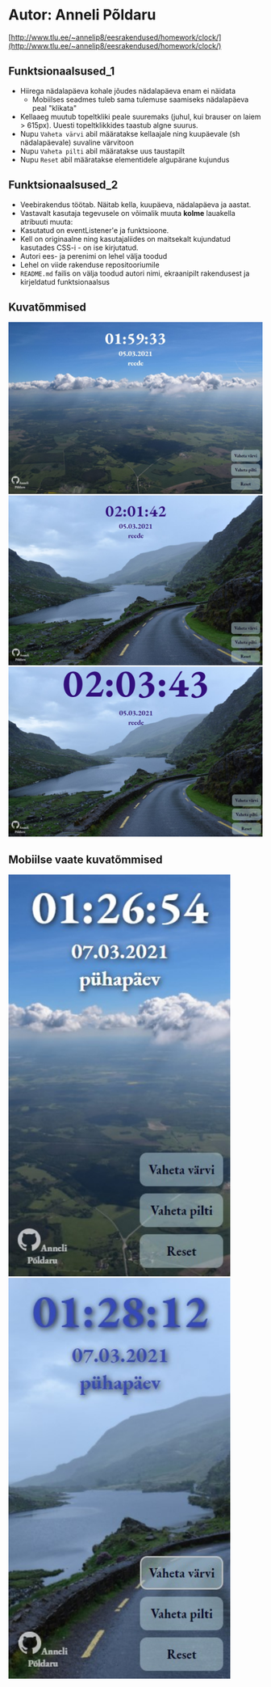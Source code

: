 # Autor: Anneli Põldaru
 [http://www.tlu.ee/~annelip8/eesrakendused/homework/clock/](http://www.tlu.ee/~annelip8/eesrakendused/homework/clock/)
 
## Funktsionaalsused_1
* Hiirega nädalapäeva kohale jõudes nädalapäeva enam ei näidata
    * Mobiilses seadmes tuleb sama tulemuse saamiseks nädalapäeva peal "klikata"
* Kellaaeg muutub topeltkliki peale suuremaks (juhul, kui brauser on laiem > 615px). Uuesti topeltklikkides taastub algne suurus.
* Nupu `Vaheta värvi` abil määratakse kellaajale ning kuupäevale (sh nädalapäevale) suvaline värvitoon
* Nupu `Vaheta pilti` abil määratakse uus taustapilt
* Nupu `Reset` abil määratakse elementidele algupärane kujundus
 
## Funktsionaalsused_2
* Veebirakendus töötab. Näitab kella, kuupäeva, nädalapäeva ja aastat.
* Vastavalt kasutaja tegevusele on võimalik muuta **kolme** lauakella atribuuti muuta:
* Kasutatud on eventListener'e ja funktsioone.
* Kell on originaalne ning kasutajaliides on maitsekalt kujundatud kasutades CSS-i - on ise kirjutatud.
* Autori ees- ja perenimi on lehel välja toodud
* Lehel on viide rakenduse repositooriumile
* `README.md` failis on välja toodud autori nimi, ekraanipilt rakendusest ja kirjeldatud funktsionaalsus
 
## Kuvatõmmised
![Source code](screenshots/screenshot.jpg)
![Source code](screenshots/screenshot2.jpg)
![Source code](screenshots/screenshot3.jpg)

## Mobiilse vaate kuvatõmmised
<p float="left">
  <img src="screenshots/Mob_screenshot_1.jpg" width="440" />
  <img src="screenshots/Mob_screenshot_2.jpg" width="440" /> 
</p>
